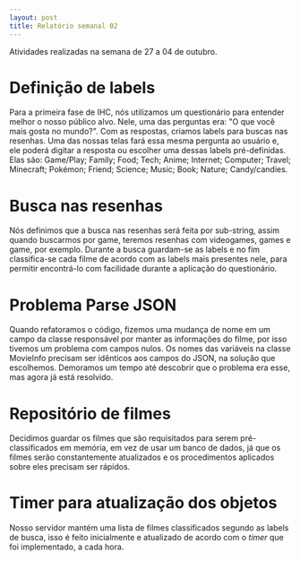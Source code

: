 ```yaml
---
layout: post
title: Relatório semanal 02
---
```


Atividades realizadas na semana de 27 a 04 de outubro.


# Definição de labels

Para a primeira fase de IHC, nós utilizamos um questionário para entender melhor o nosso público alvo. Nele, uma das perguntas era: "O que você mais gosta no mundo?". Com as respostas, criamos labels para buscas nas resenhas. Uma das nossas telas fará essa mesma pergunta ao usuário e, ele poderá digitar a resposta ou escolher uma dessas labels pré-definidas.
Elas são: Game/Play; Family; Food; Tech; Anime; Internet; Computer; Travel; Minecraft; Pokémon; Friend; Science; Music; Book; Nature; Candy/candies.


# Busca nas resenhas

Nós definimos que a busca nas resenhas será feita por sub-string, assim quando buscarmos por game, teremos resenhas com videogames, games e game, por exemplo. Durante a busca guardam-se as labels e no fim classifica-se cada filme de acordo com as labels mais presentes nele, para permitir encontrá-lo com facilidade durante a aplicação do questionário.


# Problema Parse JSON

Quando refatoramos o código, fizemos uma mudança de nome em um campo da classe responsável por manter as informações do filme, por isso tivemos um problema com campos nulos. Os nomes das variáveis na classe MovieInfo precisam ser idênticos aos campos do JSON, na solução que escolhemos. Demoramos um tempo até descobrir que o problema era esse, mas agora já está resolvido.


# Repositório de filmes

Decidimos guardar os filmes que são requisitados para serem pré-classificados em memória, em vez de usar um banco de dados, já que os filmes serão constantemente atualizados e os procedimentos aplicados sobre eles precisam ser rápidos.


# Timer para atualização dos objetos

Nosso servidor mantém uma lista de filmes classificados segundo as labels de busca, isso é feito inicialmente e atualizado de acordo com o *timer* que foi implementado, a cada hora.
